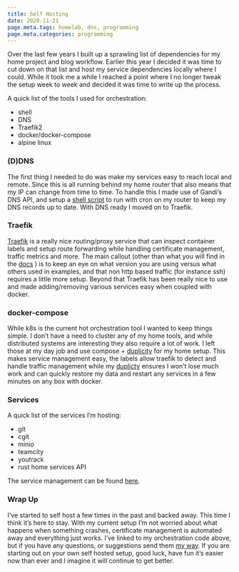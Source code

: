 ```yaml
---
title: Self Hosting
date: 2020-11-21
page.meta.tags: homelab, dns, programming
page.meta.categories: programming
---
```


Over the last few years I built up a sprawling list of dependencies for my home project and blog workflow. Earlier this
year I decided it was time to cut down on that list and host my service dependencies locally where I could. While it
took me a while I reached a point where I no longer tweak the setup week to week and decided it was time to write up the
process.

A quick list of the tools I used for orchestration:

- shell
- DNS
- Traefik2
- docker/docker-compose
- alpine linux

### (D)DNS

The first thing I needed to do was make my services easy to reach local and remote. Since this is all running behind my
home router that also means that my IP can change from time to time. To handle this I made use of Gandi’s DNS API, and
setup a [shell script](https://github.com/georgr/erx-gandi-nat-ddns) to run with cron on my router to keep my DNS
records up to date. With DNS ready I moved on to Traefik.

### Traefik

[Traefik](https://traefik.io/) is a really nice routing/proxy service that can inspect container labels and setup route
forwarding while handling certificate management, traffic metrics and more. The main callout (other than what you will
find in the [docs](https://doc.traefik.io/traefik/v2.3/) ) is to keep an eye on what version you are using versus what
others used in examples, and that non http based traffic (for instance ssh) requires a little more setup. Beyond that
Traefik has been really nice to use and made adding/removing various services easy when coupled with docker.

### docker-compose

While k8s is the current hot orchestration tool I wanted to keep things simple. I don’t have a need to cluster any of my
home tools, and while distributed systems are interesting they also require a lot of work. I left those at my day job
and use compose + [duplicity](https://github.com/n0mn0m/duplicity-helpers.git/) for my home setup. This makes service
management easy, the labels allow traefik to detect and handle traffic management while
my [duplicty](http://duplicity.nongnu.org/) ensures I won’t lose much work and can quickly restore my data and restart
any services in a few minutes on any box with docker.

### Services

A quick list of the services I’m hosting:

- git
- cgit
- minio
- teamcity
- youtrack
- rust home services API

The service management can be found [here](https://github.com/n0mn0m/arcade.git/tree/).

### Wrap Up

I’ve started to self host a few times in the past and backed away. This time I think it’s here to stay. With my current
setup I’m not worried about what happens when something crashes, certificate management is automated away and everything
just works. I’ve linked to my orchestration code above, but if you have any questions, or suggestions send
them [my way](mailto:alexander.hagerman@icloud.com). If you are starting out on your own self hosted setup, good luck, have
fun it’s easier now than ever and I imagine it will continue to get better.
